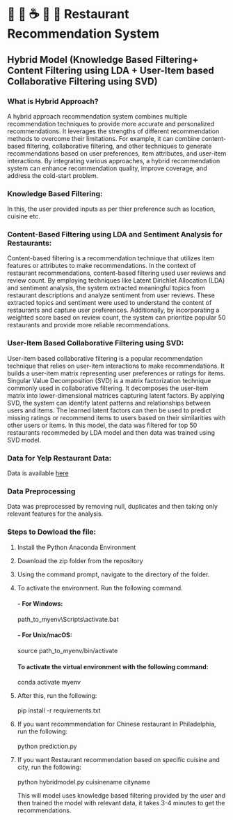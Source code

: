 
# :taco: :pizza: :coffee: :hotel: :money_with_wings: Restaurant Recommendation System

## Hybrid Model (Knowledge Based Filtering+ Content Filtering using LDA + User-Item based Collaborative Filtering using SVD) 

### What is Hybrid Approach?
A hybrid approach recommendation system combines multiple recommendation techniques to provide more accurate and personalized recommendations. It leverages the strengths of different recommendation methods to overcome their limitations. For example, it can combine content-based filtering, collaborative filtering, and other techniques to generate recommendations based on user preferences, item attributes, and user-item interactions. By integrating various approaches, a hybrid recommendation system can enhance recommendation quality, improve coverage, and address the cold-start problem.

### Knowledge Based Filtering:
In this, the user provided inputs as per thier preference such as location, cuisine etc.



### Content-Based Filtering using LDA and Sentiment Analysis for Restaurants:
Content-based filtering is a recommendation technique that utilizes item features or attributes to make recommendations. In the context of restaurant recommendations, content-based filtering used user reviews and review count. By employing techniques like Latent Dirichlet Allocation (LDA) and sentiment analysis, the system  extracted meaningful topics from restaurant descriptions and analyze sentiment from user reviews. These extracted topics and sentiment were used to understand the content of restaurants and capture user preferences. Additionally, by incorporating a weighted score based on review count, the system can prioritize popular 50 restaurants and provide more reliable recommendations.

### User-Item Based Collaborative Filtering using SVD:
User-item based collaborative filtering is a popular recommendation technique that relies on user-item interactions to make recommendations. It builds a user-item matrix representing user preferences or ratings for items. Singular Value Decomposition (SVD) is a matrix factorization technique commonly used in collaborative filtering. It decomposes the user-item matrix into lower-dimensional matrices capturing latent factors. By applying SVD, the system can identify latent patterns and relationships between users and items. The learned latent factors can then be used to predict missing ratings or recommend items to users based on their similarities with other users or items. In this model, the data was filtered for top 50 restaurants recommeded by LDA model and then data was trained using SVD model.

### Data for Yelp Restaurant Data:
Data is available [here](https://drive.google.com/drive/u/3/folders/1yqkt_0tDD9hyQPzRSpslrKa5nGkzpEEU)

### Data Preprocessing 
Data was preprocessed by removing null, duplicates and then taking only relevant features for the analysis. 

### Steps to Dowload the file:
1. Install the Python Anaconda Environment
2. Download the zip folder from the repository
3. Using the command prompt, navigate to the directory of the folder.
4. To activate the environment. Run the following command. 
   #### - For Windows:
    path_to_myenv\Scripts\activate.bat

   ####  - For Unix/macOS:
    source path_to_myenv/bin/activate
    
   #### To activate the virtual environment with the following command:
    conda activate myenv
    
4. After this, run the following:
   <br> 
   <br>
   pip install -r requirements.txt
    
5. If you want recommmendation for Chinese restaurant in Philadelphia, run the following:
   <br> 
   <br>
  python prediction.py
  
6. If you want Restaurant recommendation based on specific cuisine and city, run the following:
   <br> 
   <br>
  python hybridmodel.py cuisinename cityname
  
   This will model uses knowledge based filtering provided by the user and then trained the model with relevant data, it takes 3-4 minutes to get the recommendations. 

    
    
    
    
    
   



